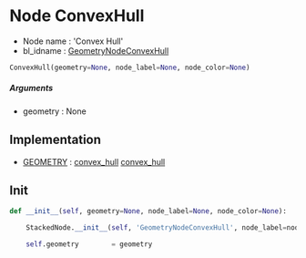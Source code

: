 # Node ConvexHull

- Node name : 'Convex Hull'
- bl_idname : [GeometryNodeConvexHull](https://docs.blender.org/api/current/bpy.types.GeometryNodeConvexHull.html)


``` python
ConvexHull(geometry=None, node_label=None, node_color=None)
```
##### Arguments

- geometry : None

## Implementation

- [GEOMETRY](/docs/GeoNodes/GEOMETRY.md) : [convex_hull](/docs/GeoNodes/socket_GEOMETRY.md#convex_hull) [convex_hull](/docs/GeoNodes/socket_GEOMETRY.md#convex_hull)

## Init

``` python
def __init__(self, geometry=None, node_label=None, node_color=None):

    StackedNode.__init__(self, 'GeometryNodeConvexHull', node_label=node_label, node_color=node_color)

    self.geometry        = geometry
```
